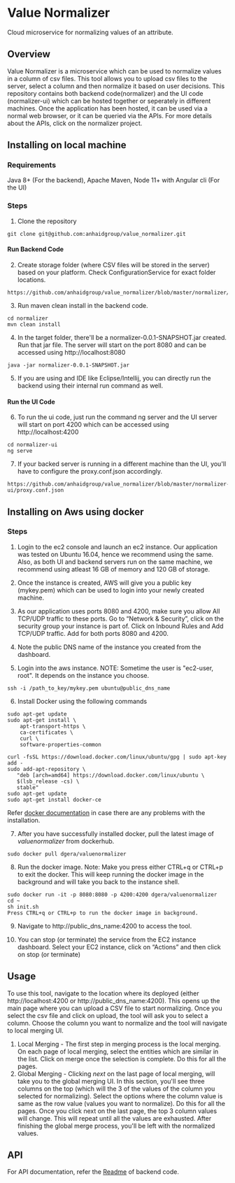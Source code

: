 # Value Normalizer
Cloud microservice for normalizing values of an attribute.

## Overview
Value Normalizer is a microservice which can be used to normalize values in a column of csv files. This tool allows you to upload csv files to the server, select a column and then normalize it based on user decisions. This repository contains both backend code(normalizer) and the UI code (normalizer-ui) which can be hosted together or seperately in different machines. Once the application has been hosted, it can be used via a normal web browser, or it can be queried via the APIs. 
For more details about the APIs, click on the normalizer project.

## Installing on local machine
### Requirements
Java 8+ (For the backend), Apache Maven, Node 11+ with Angular cli (For the UI)
### Steps
1) Clone the repository 
```
git clone git@github.com:anhaidgroup/value_normalizer.git
```
#### Run Backend Code
2) Create storage folder (where CSV files will be stored in the server) based on your platform. Check ConfigurationService for exact folder locations. 
```
https://github.com/anhaidgroup/value_normalizer/blob/master/normalizer/src/main/java/edu/wisc/entity/normalizer/services/ConfigurationService.java
```

3) Run maven clean install in the backend code. 
```
cd normalizer
mvn clean install
```

4) In the target folder, there'll be a normalizer-0.0.1-SNAPSHOT.jar created. Run that jar file. The server will start on the port 8080 and can be accessed using http://localhost:8080
```
java -jar normalizer-0.0.1-SNAPSHOT.jar 
```

5) If you are using and IDE like Eclipse/Intellij, you can directly run the backend using their internal run command as well. 

#### Run the UI Code
6) To run the ui code, just run the command ng server and the UI server will start on port 4200 which can be accessed using http://localhost:4200
```
cd normalizer-ui
ng serve
```

7) If your backed server is running in a different machine than the UI, you'll have to configure the proxy.conf.json accordingly.
```
https://github.com/anhaidgroup/value_normalizer/blob/master/normalizer-ui/proxy.conf.json
```

## Installing on Aws using docker
### Steps
1) Login to the ec2 console and launch an ec2 instance. Our application was tested on Ubuntu 16.04, hence we recommend using the same. Also, as both UI and backend servers run on the same machine, we recommend using atleast 16 GB of memory and 120 GB of storage. 

2) Once the instance is created, AWS will give you a public key (mykey.pem) which can be used to login into your newly created machine. 

3) As our application uses ports 8080 and 4200, make sure you allow All TCP/UDP traffic to these ports. Go to “Network & Security”, click on the security group your instance is part of. Click on Inbound Rules and Add TCP/UDP traffic. Add for both ports 8080 and 4200. 

4) Note the public DNS name of the instance you created from the dashboard.

5) Login into the aws instance. NOTE: Sometime the user is "ec2-user, root". It depends on the instance you choose.
```
ssh -i /path_to_key/mykey.pem ubuntu@public_dns_name
```

6) Install Docker using the following commands
```
sudo apt-get update
sudo apt-get install \
    apt-transport-https \
    ca-certificates \
    curl \
    software-properties-common
```
```
curl -fsSL https://download.docker.com/linux/ubuntu/gpg | sudo apt-key add -
sudo add-apt-repository \
   "deb [arch=amd64] https://download.docker.com/linux/ubuntu \
   $(lsb_release -cs) \
   stable"
sudo apt-get update
sudo apt-get install docker-ce
```
Refer [docker documentation](https://docs.docker.com/install/linux/docker-ce/ubuntu/#install-docker-ce) in case there are any problems with the installation. 

7) After you have successfully installed docker, pull the latest image of *valuenormalizer* from dockerhub.
```
sudo docker pull dgera/valuenormalizer
```

8) Run the docker image. Note: Make you press either CTRL+q or CTRL+p to exit the docker. This will keep running the docker image in the background and will take you back to the instance shell. 
```
sudo docker run -it -p 8080:8080 -p 4200:4200 dgera/valuenormalizer
cd ~
sh init.sh
Press CTRL+q or CTRL+p to run the docker image in background.
```
9) Navigate to http://public_dns_name:4200 to access the tool. 

10) You can stop (or terminate) the service from the EC2 instance dashboard. Select your EC2 instance, click on “Actions” and then click on stop (or terminate)

## Usage
To use this tool, navigate to the location where its deployed (either http://localhost:4200 or http://public_dns_name:4200). This opens up the main page where you can upload a CSV file to start normalizing. Once you select the csv file and click on upload, the tool will ask you to select a column. Choose the column you want to normalize and the tool will navigate to local merging UI. 
1) Local Merging - The first step in merging process is the local merging. On each page of local merging, select the entities which are similar in the list. Click on merge once the selection is complete. Do this for all the pages. 
2) Global Merging - Clicking *next* on the last page of local merging, will take you to the global merging UI. In this section, you'll see three columns on the top (which will the 3 of the values of the column you selected for normalizing). Select the options where the column value is same as the row value (values you want to normalize). Do this for all the pages. Once you click next on the last page, the top 3 column values will change. This will repeat until all the values are exhausted.
After finishing the global merge process, you'll be left with the normalized values.

## API
For API documentation, refer the [Readme](https://github.com/anhaidgroup/value_normalizer/blob/master/normalizer/README.md) of backend code.

